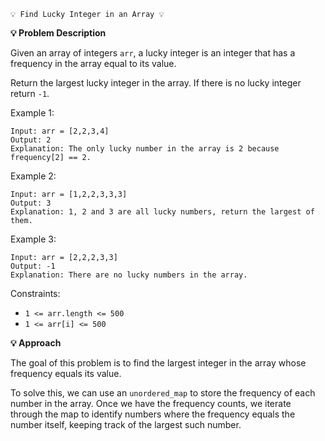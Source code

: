    💡 Find Lucky Integer in an Array 💡

**💡 Problem Description**

Given an array of integers `arr`, a lucky integer is an integer that has a frequency in the array equal to its value.

Return the largest lucky integer in the array. If there is no lucky integer return `-1`.

Example 1:

    Input: arr = [2,2,3,4]
    Output: 2
    Explanation: The only lucky number in the array is 2 because frequency[2] == 2.

Example 2:

    Input: arr = [1,2,2,3,3,3]
    Output: 3
    Explanation: 1, 2 and 3 are all lucky numbers, return the largest of them.

Example 3:

    Input: arr = [2,2,2,3,3]
    Output: -1
    Explanation: There are no lucky numbers in the array.

Constraints:

- `1 <= arr.length <= 500`
- `1 <= arr[i] <= 500`

**💡 Approach**

The goal of this problem is to find the largest integer in the array whose frequency equals its value.

To solve this, we can use an `unordered_map` to store the frequency of each number in the array. Once we have the frequency counts, we iterate through the map to identify numbers where the frequency equals the number itself, keeping track of the largest such number.



 